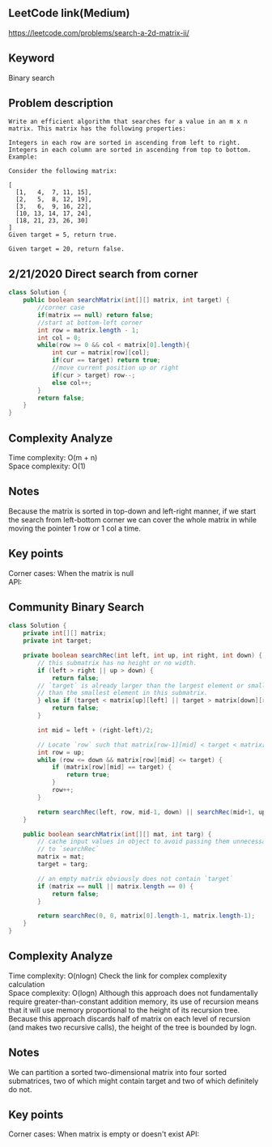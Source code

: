 ## LeetCode link(Medium)
https://leetcode.com/problems/search-a-2d-matrix-ii/

## Keyword
Binary search

## Problem description
```
Write an efficient algorithm that searches for a value in an m x n matrix. This matrix has the following properties:

Integers in each row are sorted in ascending from left to right.
Integers in each column are sorted in ascending from top to bottom.
Example:

Consider the following matrix:

[
  [1,   4,  7, 11, 15],
  [2,   5,  8, 12, 19],
  [3,   6,  9, 16, 22],
  [10, 13, 14, 17, 24],
  [18, 21, 23, 26, 30]
]
Given target = 5, return true.

Given target = 20, return false.
```
## 2/21/2020 Direct search from corner

```java
class Solution {
    public boolean searchMatrix(int[][] matrix, int target) {
        //corner case
        if(matrix == null) return false;
        //start at bottom-left corner
        int row = matrix.length - 1;
        int col = 0;
        while(row >= 0 && col < matrix[0].length){
            int cur = matrix[row][col];
            if(cur == target) return true;
            //move current position up or right
            if(cur > target) row--;
            else col++;
        }
        return false;
    }
}
```

## Complexity Analyze
Time complexity: O(m + n)\
Space complexity: O(1)

## Notes
Because the matrix is sorted in top-down and left-right manner, if we start the search from left-bottom corner we can cover the whole matrix in while moving the pointer 1 row or 1 col a time.

## Key points
Corner cases: When the matrix is null\
API:

## Community Binary Search

```java
class Solution {
    private int[][] matrix;
    private int target;

    private boolean searchRec(int left, int up, int right, int down) {
        // this submatrix has no height or no width.
        if (left > right || up > down) {
            return false;
        // `target` is already larger than the largest element or smaller
        // than the smallest element in this submatrix.
        } else if (target < matrix[up][left] || target > matrix[down][right]) {
            return false;
        }

        int mid = left + (right-left)/2;

        // Locate `row` such that matrix[row-1][mid] < target < matrix[row][mid]
        int row = up;
        while (row <= down && matrix[row][mid] <= target) {
            if (matrix[row][mid] == target) {
                return true;
            }
            row++;
        }

        return searchRec(left, row, mid-1, down) || searchRec(mid+1, up, right, row-1);
    }

    public boolean searchMatrix(int[][] mat, int targ) {
        // cache input values in object to avoid passing them unnecessarily
        // to `searchRec`
        matrix = mat;
        target = targ;

        // an empty matrix obviously does not contain `target`
        if (matrix == null || matrix.length == 0) {
            return false;
        }

        return searchRec(0, 0, matrix[0].length-1, matrix.length-1);
    }
}
```

## Complexity Analyze
Time complexity: O(nlogn) Check the link for complex complexity calculation\
Space complexity: O(logn) Although this approach does not fundamentally require greater-than-constant addition memory, its use of recursion means that it will use memory proportional to the height of its recursion tree. Because this approach discards half of matrix on each level of recursion (and makes two recursive calls), the height of the tree is bounded by logn.

## Notes
We can partition a sorted two-dimensional matrix into four sorted submatrices, two of which might contain target and two of which definitely do not.

## Key points
Corner cases: When matrix is empty or doesn't exist
API:
